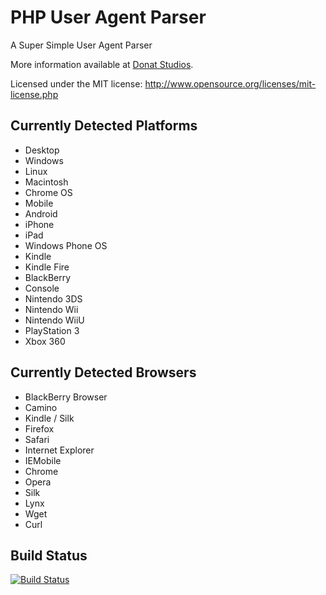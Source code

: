 # PHP User Agent Parser

A Super Simple User Agent Parser

More information available at [Donat Studios](http://donatstudios.com/PHP-Parser-HTTP_USER_AGENT).

Licensed under the MIT license: http://www.opensource.org/licenses/mit-license.php

## Currently Detected Platforms

- Desktop
 - Windows
 - Linux
 - Macintosh
 - Chrome OS
- Mobile
 - Android
 - iPhone
 - iPad
 - Windows Phone OS
 - Kindle
 - Kindle Fire
 - BlackBerry
- Console
 - Nintendo 3DS
 - Nintendo Wii
 - Nintendo WiiU
 - PlayStation 3
 - Xbox 360

## Currently Detected Browsers

- BlackBerry Browser
- Camino
- Kindle / Silk
- Firefox
- Safari
- Internet Explorer
- IEMobile
- Chrome
- Opera
- Silk
- Lynx
- Wget
- Curl

## Build Status

[![Build Status](https://travis-ci.org/donatj/PhpUserAgent.png?branch=master)](https://travis-ci.org/donatj/PhpUserAgent)